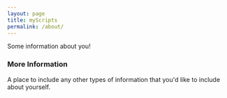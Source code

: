 ```yaml
---
layout: page
title: myScripts
permalink: /about/
---
```


Some information about you!

### More Information

A place to include any other types of information that you'd like to include about yourself.

